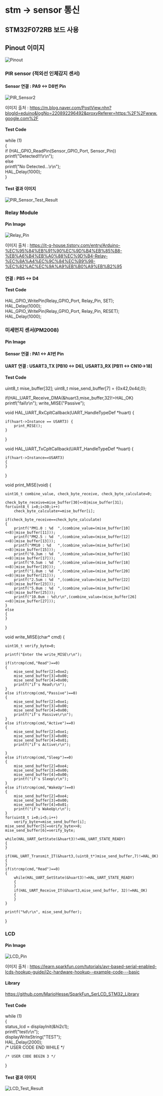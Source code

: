 # stm -> sensor 통신

## STM32F072RB 보드 사용
## Pinout 이미지
![Pinout](https://user-images.githubusercontent.com/50731733/103193468-de75ad80-491f-11eb-9c9f-5563fff988a7.PNG)

### PIR sensor (적외선 인체감지 센서)
#### Sensor 연결 : PA9 <-> D8번 Pin
![PIR_Sensor2](https://user-images.githubusercontent.com/50731733/103165981-a14ae600-4861-11eb-9482-086d709e7ba1.PNG)

이미지 출처 : https://m.blog.naver.com/PostView.nhn?blogId=eduino&logNo=220892296492&proxyReferer=https:%2F%2Fwww.google.com%2F
#### Test Code
 while (1)  
  {  
	  if (HAL_GPIO_ReadPin(Sensor_GPIO_Port, Sensor_Pin))  
		  printf("Detected!!!\r\n");  
	  else  
		  printf("No Detected...\r\n");  
	  HAL_Delay(1000);  
  }  
#### Test 결과 이미지
![PIR_Sensor_Test_Result](https://user-images.githubusercontent.com/50731733/103164499-5aec8b80-484f-11eb-9f65-072e5b4a6eb0.PNG)

### Relay Module
#### Pin Image
![Relay_Pin](https://user-images.githubusercontent.com/50731733/103164553-55437580-4850-11eb-81c5-b911c175c90b.PNG)

이미지 출처 : https://it-g-house.tistory.com/entry/Arduino-%EC%95%84%EB%91%90%EC%9D%B4%EB%85%B8-%EB%A6%B4%EB%A0%88%EC%9D%B4-Relay-%EC%8A%A4%EC%9C%84%EC%B9%98-%EC%82%AC%EC%9A%A9%EB%B0%A9%EB%B2%95
#### 연결 : PB5 <-> D4
#### Test Code
HAL_GPIO_WritePin(Relay_GPIO_Port, Relay_Pin, SET);  
HAL_Delay(1000);  
HAL_GPIO_WritePin(Relay_GPIO_Port, Relay_Pin, RESET);  
HAL_Delay(1000);  

### 미세먼지 센서(PM2008)
#### Pin Image
#### Sensor 연결 : PA1 <-> A1번 Pin
#### UART 연결 : USART3_TX [PB10 <-> D6], USART3_RX [PB11 <-> CN10->18]
#### Test Code
  uint8_t mise_buffer[32];
  uint8_t mise_send_buffer[7] = {0x42,0x4d,0};
  
  if(HAL_UART_Receive_DMA(&huart3,mise_buffer,32)!=HAL_OK)
  	printf("fail\r\n");
  write_MISE("Passive");
  
  void HAL_UART_RxCpltCallback(UART_HandleTypeDef *huart) {
  
	if(huart->Instance == USART3) {
		print_MISE();
	}
  }
  
  void HAL_UART_TxCpltCallback(UART_HandleTypeDef *huart)
  {
  
	if(huart->Instance==USART3)
	{
	}
  }
  
  void print_MISE(void)
  {
  
	uint16_t combine_value, check_byte_receive, check_byte_calculate=0;

	check_byte_receive=mise_buffer[30]<<8|mise_buffer[31];
	for(uint8_t i=0;i<30;i++)
		check_byte_calculate+=mise_buffer[i];

	if(check_byte_receive==check_byte_calculate)
	{
		printf("PM1.0 : %d	",(combine_value=(mise_buffer[10]<<8)|mise_buffer[11]));
		printf("PM2.5 : %d	",(combine_value=(mise_buffer[12]<<8)|mise_buffer[13]));
		printf("PM10 : %d	",(combine_value=(mise_buffer[14]<<8)|mise_buffer[15]));
		printf("0.3um : %d	",(combine_value=(mise_buffer[16]<<8)|mise_buffer[17]));
		printf("0.5um : %d	",(combine_value=(mise_buffer[18]<<8)|mise_buffer[19]));
		printf("1.0um : %d	",(combine_value=(mise_buffer[20]<<8)|mise_buffer[21]));
		printf("2.5um : %d	",(combine_value=(mise_buffer[22]<<8)|mise_buffer[23]));
		printf("5.0um : %d	",(combine_value=(mise_buffer[24]<<8)|mise_buffer[25]));
		printf("10.0um : %d\r\n",(combine_value=(mise_buffer[26]<<8)|mise_buffer[27]));
	}
	else
	{
	}
  }
  
  void write_MISE(char* cmd)
  {
 
	uint16_t verify_byte=0;

	printf("Enter the write_MISE\r\n");

	if(strcmp(cmd,"Read")==0)
	{
		mise_send_buffer[2]=0xe2;
		mise_send_buffer[3]=0x00;
		mise_send_buffer[4]=0x00;
		printf("if's Read\r\n");
	}
	else if(strcmp(cmd,"Passive")==0)
	{
		mise_send_buffer[2]=0xe1;
		mise_send_buffer[3]=0x00;
		mise_send_buffer[4]=0x00;
		printf("if's Passive\r\n");
	}
	else if(strcmp(cmd,"Active")==0)
	{
		mise_send_buffer[2]=0xe1;
		mise_send_buffer[3]=0x00;
		mise_send_buffer[4]=0x01;
		printf("if's Active\r\n");

	}
	else if(strcmp(cmd,"Sleep")==0)
	{
		mise_send_buffer[2]=0xe4;
		mise_send_buffer[3]=0x00;
		mise_send_buffer[4]=0x00;
		printf("if's Sleep\r\n");
	}
	else if(strcmp(cmd,"WakeUp")==0)
	{
		mise_send_buffer[2]=0xe4;
		mise_send_buffer[3]=0x00;
		mise_send_buffer[4]=0x01;
		printf("if's WakeUp\r\n");
	}
	for(uint8_t i=0;i<5;i++)
		verify_byte+=mise_send_buffer[i];
	mise_send_buffer[5]=verify_byte>>8;
	mise_send_buffer[6]=verify_byte;

	while(HAL_UART_GetState(&huart3)!=HAL_UART_STATE_READY)
	{
	}

	if(HAL_UART_Transmit_IT(&huart3,(uint8_t*)mise_send_buffer,7)!=HAL_OK)
	{
	}
	if(strcmp(cmd,"Read")==0)
	{
		while(HAL_UART_GetState(&huart3)!=HAL_UART_STATE_READY)
		{
		}
		if(HAL_UART_Receive_IT(&huart3,mise_send_buffer, 32)!=HAL_OK)
		{
		}
	}

	printf("%d\r\n", mise_send_buffer);
  }
  
### LCD
#### Pin Image
![LCD_Pin](https://user-images.githubusercontent.com/50731733/103191404-3a3c3880-4918-11eb-968e-d4522ebcd6c6.PNG)

이미지 출처 : https://learn.sparkfun.com/tutorials/avr-based-serial-enabled-lcds-hookup-guide/i2c-hardware-hookup--example-code---basic
#### Library
https://github.com/MarioHesse/SparkFun_SerLCD_STM32_Library
#### Test Code
  while (1)  
  {  
	  status_lcd = displayInit(&hi2c1);  
	  printf("test\r\n");  
	  displayWriteString("TEST");  
	  HAL_Delay(2000);  
    /* USER CODE END WHILE */  

    /* USER CODE BEGIN 3 */
  }
#### Test 결과 이미지
![LCD_Test_Result](https://user-images.githubusercontent.com/50731733/103191580-dcf4b700-4918-11eb-928b-34a5eff737ff.PNG)
